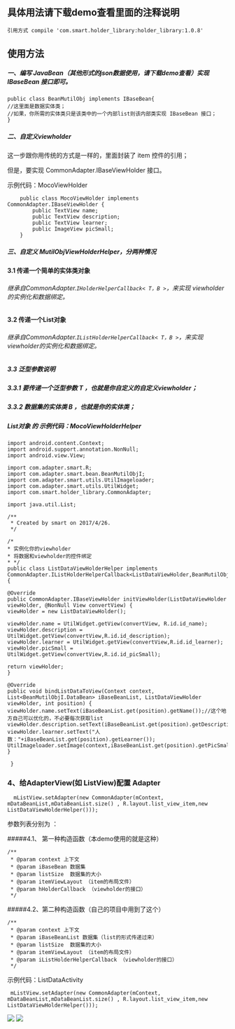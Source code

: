 ## 具体用法请下载demo查看里面的注释说明
    引用方式 compile 'com.smart.holder_library:holder_library:1.0.8'


## 使用方法
##### 一、编写 JavaBean（其他形式的json数据使用，请下载demo查看）实现 IBaseBean 接口即可。

	public class BeanMutilObj implements IBaseBean{
	//这里面是数据实体类；
	//如果，你所需的实体类只是该类中的一个内部list则该内部类实现 IBaseBean 接口；
    }

##### 二、自定义viewholder

 这一步跟你用传统的方式是一样的，里面封装了 item 控件的引用；

   但是，要实现 CommonAdapter.IBaseViewHolder 接口。

   示例代码：MocoViewHolder

        public class MocoViewHolder implements CommonAdapter.IBaseViewHolder {
            public TextView name;
            public TextView description;
            public TextView learner;
            public ImageView picSmall;
        }

##### 三、自定义 MutilObjViewHolderHelper，分两种情况
#### 3.1 传递一个简单的实体类对象

######  继承自CommonAdapter.`IHolderHelperCallback< T，B >`，来实现 viewholder的实例化和数据绑定。
#### 3.2 传递一个List对象

######  继承自CommonAdapter.`IListHolderHelperCallback< T，B >`，来实现 viewholder的实例化和数据绑定。
##### 3.3 泛型参数说明



#####   3.3.1 要传递一个泛型参数 T ，也就是你自定义的自定义viewholder；

#####   3.3.2 数据集的实体类 B ，也就是你的实体类；

#####   List对象 的 示例代码：MocoViewHolderHelper


    import android.content.Context;
    import android.support.annotation.NonNull;
    import android.view.View;

    import com.adapter.smart.R;
    import com.adapter.smart.bean.BeanMutilObjI;
    import com.adapter.smart.utils.UtilImageloader;
    import com.adapter.smart.utils.UtilWidget;
    import com.smart.holder_library.CommonAdapter;

    import java.util.List;

    /**
     * Created by smart on 2017/4/26.
     */

    /*
    * 实例化你的viewholder
    * 将数据和viewholder的控件绑定
    * */
    public class ListDataViewHolderHelper implements CommonAdapter.IListHolderHelperCallback<ListDataViewHolder,BeanMutilObjI.DataBean> {

    @Override
    public CommonAdapter.IBaseViewHolder initViewHolder(ListDataViewHolder viewHolder, @NonNull View convertView) {
    viewHolder = new ListDataViewHolder();

    viewHolder.name = UtilWidget.getView(convertView, R.id.id_name);
    viewHolder.description = UtilWidget.getView(convertView,R.id.id_description);
    viewHolder.learner = UtilWidget.getView(convertView,R.id.id_learner);
    viewHolder.picSmall = UtilWidget.getView(convertView,R.id.id_picSmall);

    return viewHolder;
    }

    @Override
    public void bindListDataToView(Context context, List<BeanMutilObjI.DataBean> iBaseBeanList, ListDataViewHolder viewHolder, int position) {
    viewHolder.name.setText(iBaseBeanList.get(position).getName());//这个地方自己可以优化的，不必要每次获取list
    viewHolder.description.setText(iBaseBeanList.get(position).getDescription());
    viewHolder.learner.setText("人数："+iBaseBeanList.get(position).getLearner());
    UtilImageloader.setImage(context,iBaseBeanList.get(position).getPicSmall(),viewHolder.picSmall);
    }

     }


### 4、给AdapterView(如 ListView)配置 Adapter

 	  mListView.setAdapter(new CommonAdapter(mContext, mDataBeanList,mDataBeanList.size() , R.layout.list_view_item,new ListDataViewHolderHelper()));

参数列表分别为 ：

#####4.1、 第一种构造函数（本demo使用的就是这种）

    /**
     * @param context 上下文
     * @param iBaseBean 数据集
     * @param listSize  数据集的大小
     * @param itemViewLayout （item的布局文件）
     * @param hHolderCallback （viewholder的接口）
     */

#####4.2、第二种构造函数（自己的项目中用到了这个）

    /**
     * @param context 上下文
     * @param iBaseBeanList 数据集（list的形式传递过来）
     * @param listSize  数据集的大小
     * @param itemViewLayout （item的布局文件）
     * @param iListHolderHelperCallback （viewholder的接口）
     */



示例代码：ListDataActivity

     mListView.setAdapter(new CommonAdapter(mContext, mDataBeanList,mDataBeanList.size() , R.layout.list_view_item,new ListDataViewHolderHelper()));

![](https://github.com/xubinbin1024/CommonAdapter/blob/master/img/list.png)
![](https://github.com/xubinbin1024/CommonAdapter/blob/master/img/grid.png)
